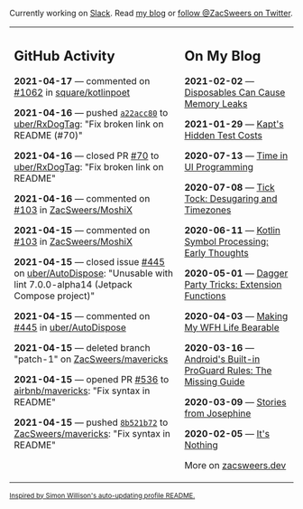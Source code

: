 Currently working on [Slack](https://slack.com/). Read [my blog](https://zacsweers.dev/) or [follow @ZacSweers on Twitter](https://twitter.com/ZacSweers).

<table><tr><td valign="top" width="60%">

## GitHub Activity
<!-- githubActivity starts -->
**2021-04-17** — commented on [#1062](https://github.com/square/kotlinpoet/issues/1062#issuecomment-821857356) in [square/kotlinpoet](https://api.github.com/repos/square/kotlinpoet)

**2021-04-16** — pushed [`a22acc80`](https://github.com/uber/RxDogTag/commit/a22acc80e831efd8bc3c8918628a83dd86af9f02) to [uber/RxDogTag](https://api.github.com/repos/uber/RxDogTag): "Fix broken link on README (#70)"

**2021-04-16** — closed PR [#70](https://api.github.com/repos/uber/RxDogTag/pulls/70) to [uber/RxDogTag](https://api.github.com/repos/uber/RxDogTag): "Fix broken link on README"

**2021-04-16** — commented on [#103](https://github.com/ZacSweers/MoshiX/issues/103#issuecomment-820916053) in [ZacSweers/MoshiX](https://api.github.com/repos/ZacSweers/MoshiX)

**2021-04-15** — commented on [#103](https://github.com/ZacSweers/MoshiX/issues/103#issuecomment-820787715) in [ZacSweers/MoshiX](https://api.github.com/repos/ZacSweers/MoshiX)

**2021-04-15** — closed issue [#445](https://api.github.com/repos/uber/AutoDispose/issues/445) on [uber/AutoDispose](https://api.github.com/repos/uber/AutoDispose): "Unusable with lint 7.0.0-alpha14 (Jetpack Compose project)"

**2021-04-15** — commented on [#445](https://github.com/uber/AutoDispose/issues/445#issuecomment-820781170) in [uber/AutoDispose](https://api.github.com/repos/uber/AutoDispose)

**2021-04-15** — deleted branch "patch-1" on [ZacSweers/mavericks](https://api.github.com/repos/ZacSweers/mavericks)

**2021-04-15** — opened PR [#536](https://api.github.com/repos/airbnb/mavericks/pulls/536) to [airbnb/mavericks](https://api.github.com/repos/airbnb/mavericks): "Fix syntax in README"

**2021-04-15** — pushed [`8b521b72`](https://github.com/ZacSweers/mavericks/commit/8b521b72a546f602d50ee7c24af81cc8b8e08418) to [ZacSweers/mavericks](https://api.github.com/repos/ZacSweers/mavericks): "Fix syntax in README"
<!-- githubActivity ends -->
</td><td valign="top" width="40%">

## On My Blog
<!-- blog starts -->
**2021-02-02** — [Disposables Can Cause Memory Leaks](https://www.zacsweers.dev/disposables-can-cause-memory-leaks/)

**2021-01-29** — [Kapt's Hidden Test Costs](https://www.zacsweers.dev/kapts-hidden-test-costs/)

**2020-07-13** — [Time in UI Programming](https://www.zacsweers.dev/time-in-ui/)

**2020-07-08** — [Tick Tock: Desugaring and Timezones](https://www.zacsweers.dev/ticktock-desugaring-timezones/)

**2020-06-11** — [Kotlin Symbol Processing: Early Thoughts](https://www.zacsweers.dev/kotlin-symbol-processor-early-thoughts/)

**2020-05-01** — [Dagger Party Tricks: Extension Functions](https://www.zacsweers.dev/dagger-party-tricks-extension-functions/)

**2020-04-03** — [Making My WFH Life Bearable](https://www.zacsweers.dev/making-wfh-life-bearable/)

**2020-03-16** — [Android's Built-in ProGuard Rules: The Missing Guide](https://www.zacsweers.dev/android-proguard-rules/)

**2020-03-09** — [Stories from Josephine](https://www.zacsweers.dev/stories-from-josephine/)

**2020-02-05** — [It's Nothing](https://www.zacsweers.dev/its-nothing/)
<!-- blog ends -->
More on [zacsweers.dev](https://zacsweers.dev/)
</td></tr></table>

<sub><a href="https://simonwillison.net/2020/Jul/10/self-updating-profile-readme/">Inspired by Simon Willison's auto-updating profile README.</a></sub>